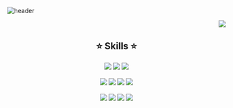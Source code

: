 ![header](https://capsule-render.vercel.app/api?section=header&type=waving&color=gradient&customColorList=0,1,2,3,4,6,7,8,10,12,14,19,20,24,26,27,28,30&height=180&text=devyumi&fontSize=35&fontAlign=85&animation=twinkling)

<div align="right">
  <a href="https://velog.io/@devyumi/posts">
    <img src="https://img.shields.io/badge/Devyumi Tech Blog-20C997?style=for-the-badge&logo=Velog&logoColor=white"/>
  </a>
</div>

<div align="center">

## ⭐ Skills ⭐

<img src="https://img.shields.io/badge/Java-007396?style=for-the-badge&logo=OpenJDK&logoColor=white"/>
<img src="https://img.shields.io/badge/C Sharp-A8B9CC?style=for-the-badge&logo=sharp&logoColor=white"> 
<img src="https://img.shields.io/badge/javascript-F7DF1E?style=for-the-badge&logo=javascript&logoColor=black"><br><br>
<img src="https://img.shields.io/badge/.NET-F36633?style=for-the-badge&logo=.NET&logoColor=white"/>
<img src="https://img.shields.io/badge/Spring-6DB33F?style=for-the-badge&logo=Spring&logoColor=white"/>
<img src="https://img.shields.io/badge/spring boot-6DB33F?style=for-the-badge&logo=SpringBoot&logoColor=white"/>
<img src="https://img.shields.io/badge/Thymeleaf-005F0F?style=for-the-badge&logo=Thymeleaf&logoColor=white"/><br><br>
<img src="https://img.shields.io/badge/MSSQL-59666C?style=for-the-badge&logo=sqlite&logoColor=white"/>
<img src="https://img.shields.io/badge/mysql-4479A1?style=for-the-badge&logo=mysql&logoColor=white"> 
<img src="https://img.shields.io/badge/Linux-FCC624?style=for-the-badge&logo=Linux&logoColor=white"/>
<img src="https://img.shields.io/badge/Cloud Platform-242F4B?style=for-the-badge&logo=googlecloud&logoColor=white="/>
</div>
